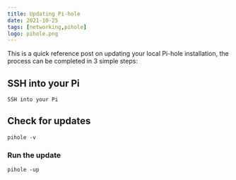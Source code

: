 ```yaml
---
title: Updating Pi-hole
date: 2021-10-25
tags: [networking,pihole]
logo: pihole.png
---
```


This is a quick reference post on updating your local Pi-hole installation, the process can be completed in 3 simple steps:

## SSH into your Pi

```shell
SSH into your Pi
```

## Check for updates
```shell
pihole -v
```

### Run the update
```shell
pihole -up
```
